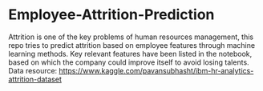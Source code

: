 # Employee-Attrition-Prediction
Attrition is one of the key problems of human resources management, this repo tries to predict attrition based on employee features through machine learning methods. Key relevant features have been listed in the notebook, based on which the company could improve itself to avoid losing talents.
Data resource: https://www.kaggle.com/pavansubhasht/ibm-hr-analytics-attrition-dataset

